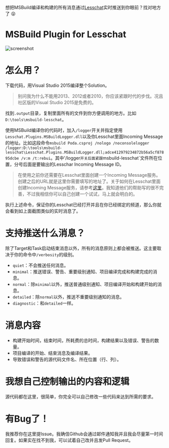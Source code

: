 想把MSBuild编译和构建的所有消息通过[Lesschat](https://www.lesschat.com)实时推送到你眼前？找对地方了 :stuck_out_tongue_closed_eyes:

# MSBuild Plugin for Lesschat
![screenshot](https://raw.githubusercontent.com/lesschat/msbuild/master/.images/2015-07-24_13-04-27.png)

# 怎么用？
下载代码，用Visual Studio 2015编译整个Solution。
> 别问我为什么不能用2013、2012或者2010，你应该紧跟时代的步伐。况且社区版的Visual Studio 2015是免费的。

找到`.output`目录，复制里面所有的文件到你方便调用的地方。比如`D:\tools\msbuild-lesschat`。

使用MSBuild编译你的代码时，加入`/logger`开关并指定使用`Lesschat.Plugins.MSBuildLogger.dll`以及你Lesschat里面Incoming Message的地址。比如这段命令`msbuild Poda.csproj /nologo /noconsolelogger /logger:D:\tools\msbuild-lesschat\Lesschat.Plugins.MSBuildLogger.dll;adce412979234872b56a5cf87895dcbe /v:m /t:rebui`。其中'/logger`开关后面紧跟`msbuild-lesschat`文件所在位置，分号后面是要输出的Lesschar Incoming Message ID。
> 在使用之前你还需要在Lesschat里面创建一个Incoming Message服务。创建之后的URL就是这里你需要填写的地址了。关于如何在Lesschat里面创建Incoming Message服务，请参考[这里](https://shaunxu.lesschat.com/help/services)。我知道他们的帮助写的很不完善，不过我相信你可以自己创建一个试试，马上就会明白的。

执行上述命令，保证你的Lesschat已经打开并且在你已经绑定的频道，那么你就会看到如上面截图类似的实时消息了。

# 支持推送什么消息？
除了Target和Task启动结束消息以外，所有的消息原则上都会被推送。这主要取决于你的命令中`/verbosity`的级别。
- `quiet`：不会推送任何消息。
- `minimal`：推送错误、警告、重要级别通知、项目编译完成和构建完成的消息。
- `normal`：除`minimal`以外，推送普通级别通知、项目编译开始和构建开始的消息。
- `detailed`：除`normal`以外，推送不重要级别通知的消息。
- `diagnostic`：和`detailed`一样。

# 消息内容
- 构建开始时间，结束时间，所耗费的总时间，构建结果以及错误、警告的数量。
- 项目编译的开始、结束消息及编译结果。
- 导致错误和警告的源代码文件名、所在位置（行、列）。

# 我想自己控制输出的内容和逻辑
源代码都在这里，很简单，你完全可以自己修改一些代码来达到所需的要求。

# 有Bug了！
我推荐你在这里提Issue。我确信Github会通过邮件通知我并且我会尽量第一时间回复。如果实在找不到我，可以试着自己改并且发Pull Request。
